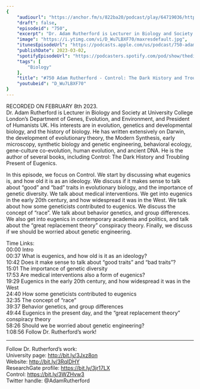 ```yaml
---
{
	"audiourl": "https://anchor.fm/s/822ba20/podcast/play/64719036/https%3A%2F%2Fd3ctxlq1ktw2nl.cloudfront.net%2Fstaging%2F2023-1-8%2F8797aaf8-6059-8b29-cef3-cf22d8f549f3.m4a",
	"draft": false,
	"episodeid": "750",
	"excerpt": "Dr. Adam Rutherford is Lecturer in Biology and Society at University College London’s Department of Genes, Evolution, and Environment, and President of Humanists UK. His interests are in evolution, genetics and developmental biology, and the history of biology. He has written extensively on Darwin, the development of evolutionary theory, the Modern Synthesis, early microscopy, synthetic biology and genetic engineering, behavioral ecology, gene-culture co-evolution, human evolution, and ancient DNA. He is the author of several books, including Control: The Dark History and Troubling Present of Eugenics.",
	"image": "https://i.ytimg.com/vi/D_Wu7LBXF70/maxresdefault.jpg",
	"itunesEpisodeUrl": "https://podcasts.apple.com/us/podcast/750-adam-rutherford-control-the-dark-history/id1451347236?i=1000602532763&uo=4",
	"publishDate": 2023-03-02,
	"spotifyEpisodeUrl": "https://podcasters.spotify.com/pod/show/thedissenter/episodes/750-Adam-Rutherford---Control-The-Dark-History-and-Troubling-Present-of-Eugenics-e1ulins",
	"tags": [
		"Biology"
	],
	"title": "#750 Adam Rutherford - Control: The Dark History and Troubling Present of Eugenics",
	"youtubeid": "D_Wu7LBXF70"
}
---
```

RECORDED ON FEBRUARY 8th 2023.  
Dr. Adam Rutherford is Lecturer in Biology and Society at University College London’s Department of Genes, Evolution, and Environment, and President of Humanists UK. His interests are in evolution, genetics and developmental biology, and the history of biology. He has written extensively on Darwin, the development of evolutionary theory, the Modern Synthesis, early microscopy, synthetic biology and genetic engineering, behavioral ecology, gene-culture co-evolution, human evolution, and ancient DNA. He is the author of several books, including Control: The Dark History and Troubling Present of Eugenics.

In this episode, we focus on Control. We start by discussing what eugenics is, and how old it is as an ideology. We discuss if it makes sense to talk about “good” and “bad” traits in evolutionary biology, and the importance of genetic diversity. We talk about medical interventions. We get into eugenics in the early 20th century, and how widespread it was in the West. We talk about how some geneticists contributed to eugenics. We discuss the concept of “race”. We talk about behavior genetics, and group differences. We also get into eugenics in contemporary academia and politics, and talk about the “great replacement theory” conspiracy theory. Finally, we discuss if we should be worried about genetic engineering.

Time Links:  
<time>00:00</time> Intro  
<time>00:37</time> What is eugenics, and how old is it as an ideology?  
<time>10:42</time> Does it make sense to talk about “good traits” and “bad traits”?  
<time>15:01</time> The importance of genetic diversity  
<time>17:53</time> Are medical interventions also a form of eugenics?  
<time>19:29</time> Eugenics in the early 20th century, and how widespread it was in the West  
<time>24:40</time> How some geneticists contributed to eugenics  
<time>32:35</time> The concept of “race”  
<time>39:37</time> Behavior genetics, and group differences  
<time>49:44</time> Eugenics in the present day, and the “great replacement theory” conspiracy theory  
<time>58:26</time> Should we be worried about genetic engineering?  
<time>1:08:56</time> Follow Dr. Rutherford’s work!

---

Follow Dr. Rutherford’s work:  
University page: http://bit.ly/3Jxz8on  
Website: http://bit.ly/3RqIDHY  
ResearchGate profile: https://bit.ly/3jr17LX  
Control: https://bit.ly/3WZHvw3  
Twitter handle: @AdamRutherford
